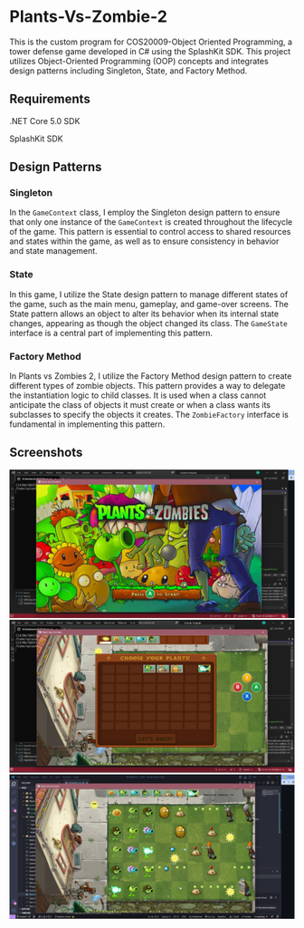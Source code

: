 # Plants-Vs-Zombie-2
This is the custom program for COS20009-Object Oriented Programming, a tower defense game developed in C# using the SplashKit SDK. This project utilizes Object-Oriented Programming (OOP) concepts and integrates design patterns including Singleton, State, and Factory Method.
## Requirements 
.NET Core 5.0 SDK 

SplashKit SDK
## Design Patterns
### Singleton
In the `GameContext` class, I employ the Singleton design pattern to ensure that only one instance of the `GameContext` is created throughout the lifecycle of the game. This pattern is essential to control access to shared resources and states within the game, as well as to ensure consistency in behavior and state management.
### State
In this game, I utilize the State design pattern to manage different states of the game, such as the main menu, gameplay, and game-over screens. The State pattern allows an object to alter its behavior when its internal state changes, appearing as though the object changed its class.
The `GameState` interface is a central part of implementing this pattern. 
### Factory Method
In Plants vs Zombies 2, I utilize the Factory Method design pattern to create different types of zombie objects. This pattern provides a way to delegate the instantiation logic to child classes. It is used when a class cannot anticipate the class of objects it must create or when a class wants its subclasses to specify the objects it creates.
The `ZombieFactory` interface is fundamental in implementing this pattern.

## Screenshots
![Alt text](https://github.com/Boaizz/Plants-Vs-Zombie-2/blob/master/screenshots/image.png)
![Alt text](https://github.com/Boaizz/Plants-Vs-Zombie-2/blob/master/screenshots/image1.png)
![Alt text](https://github.com/Boaizz/Plants-Vs-Zombie-2/blob/master/screenshots/image2.png)

